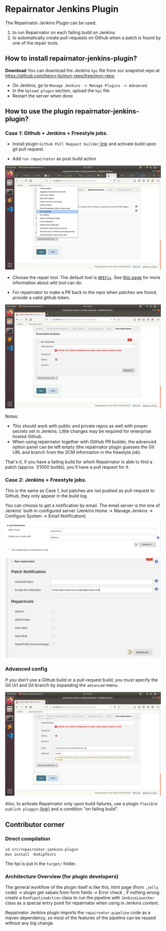 # Repairnator Jenkins Plugin

The Repairnator Jenkins Plugin can be used:

1. to run Repairnator on each failing build on Jenkins
2. to automatically create pull-requests on Github when a patch is found by one of the repair tools.
 
## How to install repairnator-jenkins-plugin?

**Download** You can download the Jenkins `hpi` file from our snapshot repo at <https://github.com/henry-lp/mvn-repo/tree/mvn-repo> 


* On Jenkins, go to `Manage Jenkins -> Manage Plugins -> Advanced`.
* In the `Upload plugin` section, upload the `hpi` file
* Restart the server when done

## How to use the plugin repairnator-jenkins-plugin?

### Case 1: Github + Jenkins + Freestyle jobs.

* Install plugin `Github Pull Request builder`,[link](https://wiki.jenkins.io/display/JENKINS/GitHub+pull+request+builder+plugin) and activate build upon git pull request. 

* Add `run repairnator` as post build action

![](images/repairnator-jenkins-images/pic3.png)

* Choose the repair tool. The default tool is [`NPEFix`](https://hal.archives-ouvertes.fr/hal-01419861/document). See [this page](https://github.com/eclipse/repairnator/blob/master/doc/repair-tools.md) for more information about wht tool can do. 

* For repairnator to make a PR back to the repo when patches are found, provide a valid github token.

![](images/repairnator-jenkins-images/pic4.png)

Notes: 

* This should work with public and private repos as well with proper secrets set in Jenkins. Little changes may be required for enterprise hosted Github.
* When using repairnator together with GitHub PR builder, the advanced option panel can be left empty (the repairnator plugin guesses the Git URL and branch from the SCM information in the freestyle job). 

That's it, if you have a failing build for which Repairnator is able to find a patch (approx. 1/1000 builds), you'll have a pull request for it.

### Case 2: Jenkins + Freestyle jobs.

This is the same as Case 1, but patches are not pushed as pull-request to Github, they only appear in the build log.

You can choose to get a notification by email. The email server is the one of Jenkins' built-in configured server (Jenkins Home -> Manage Jenkins -> Configure System -> Email Notification).

![](images/repairnator-jenkins-images/EmailNotificationPic.png)

![](images/repairnator-jenkins-images/Emails4Notification.png)

### Advanced config

If you don't use a Github build or a pull-request build, you must specify the Git Url and Git branch by expanding the `advanced` menu.


![](images/repairnator-jenkins-images/pic5.png)

Also, to activate Repairnator only upon build failures, use a plugin `flexible publish pluggin` [(link)](https://wiki.jenkins.io/display/JENKINS/Flexible+Publish+Plugin) and a condition "on failing build".

## Contributor corner

### Direct compilation

```
cd src/repairnator-jenkins-plugin
mvn install -DskipTests
```

The hpi is put in the `target/` folder. 

### Architecture Overview (for plugin developers)

The general workflow of the plugin itself is like this, html page (from `.jelly` code) -> plugin get values from form fields -> Error check , if nothing wrong create a `RunPipelineAction` class to run the pipeline with `JenkinsLauncher` class as a special entry point for repairnator when using in Jenkins context.  


Repairnator Jenkins plugin imports the `repairnator-pipeline` code as a maven dependency, so most of the features of the pipeline can be reused without any big change. 

